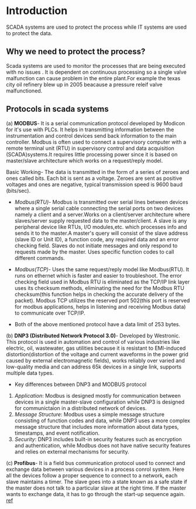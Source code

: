 # Introduction
SCADA systems are used to protect the process while IT systems are used to protect the data.

## Why we need to protect the process?
Scada systems are used to monitor the processes that are being executed with no issues . It is dependent on continuous processing so a single valve malfunction can cause problem in the entire plant.For example the texas city oil refinery blew up in 2005 beacause a pressure releif valve malfunctioned.

## Protocols in scada systems
(a) **MODBUS**- It is a serial communication protocol developed by Modicon for it's use with PLCs. It helps in transmitting information between the instrumentation and control devices send back information to the main controller. Modbus is often used to connect a supervisory computer with a remote terminal unit (RTU) in supervisory control and data acquisition (SCADA)systems.It requires little processing power since it is based on master/slave architecture which works on a request/reply model.


Basic Working- The data is transmitted in the form of a series of zeroes and ones called bits. Each bit is sent as a voltage. Zeroes are sent as positive voltages and ones are negative, typical transmission speed is 9600 baud (bits/sec). 

* *Modbus(RTU)*- Modbus is transmitted over serial lines between devices where a single serial cable connecting the serial ports on two devices namely a client and a server.Works on a client/server architecture where slaves/server supply requested data to the master/client. A slave is any peripheral device like RTUs, I/O modules,etc. which processes info and sends it to the master.A master's query will consist of the slave address (slave ID or Unit ID), a function code, any required data and an error checking field. Slaves do not initiate messages and only respond to requests made by the master. Uses specific function codes to call different commands.

* *Modbus(TCP)*- Uses the same request/reply model like Modbus(RTU). It runs on ethernet which is faster and easier to troubleshoot. The error checking field used in Modbus RTU is eliminated as the TCP/IP link layer uses its checksum methods, eliminating the need for the Modbus RTU checksum(this function helps in checking the accurate delivery of the packet). Modbus TCP utilizes the reserved port 502(this port is reserved for modbus applications, helps in listening and receiving Modbus data) to communicate over TCP/IP.

* Both of the above mentioned protocol have a data limit of 253 bytes.

(b) **DNP3 (Distributed Network Protocol 3.0)**- Developed by Westronic. This protocol is used in automation and control of various industries like electric, oil, wastewater, gas utilities because it is resistant to EMI-induced distortion(distortion of the voltage and current waveforms in the power grid caused by external electromagnetic fields), works reliably over varied and low-quality media and can address 65k devices in a single link, supports multiple data types.

* Key differences between DNP3 and MODBUS protocol
1) *Application*: Modbus is designed mostly for communication between devices in a single master-slave configuration while DNP3 is designed for communictaion in a distributed network of devices.
2) *Message Structure*: Modbus uses a simple message structure consisting of function codes and data, while DNP3 uses a more complex message structure that includes more information about data types, timestamps, and event notification.
3) *Security*: DNP3 includes built-in security features such as encryption and authentication, while Modbus does not have native security features and relies on external mechanisms for security.

(c) **Profibus**- It is a field bus communication protocol used to connect and exchange data between various devices in a process conrol system. Here all the devices follow a proper sequence to connect to a network, each slave maintains a timer. The slave goes into a state known as a safe state if the master does not talk to a particular slave at the right time. If the master wants to exchange data, it has to go through the start-up sequence again.</br>
[ref](https://www.sciencedirect.com/science/article/pii/S0167404822004205)



